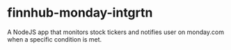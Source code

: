# finnhub-monday-intgrtn
A NodeJS app that monitors stock tickers and notifies user on monday.com when a specific condition is met.
